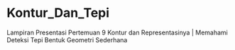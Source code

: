 # Kontur_Dan_Tepi

Lampiran Presentasi Pertemuan 9 Kontur dan Representasinya | Memahami Deteksi Tepi Bentuk Geometri Sederhana
